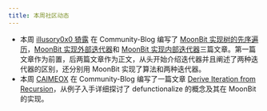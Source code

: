 ```yaml
---
title: 本周社区动态
---
```


- 本周 [illusory0x0 猗露](https://github.com/illusory0x0) 在 Community-Blog 编写了 [MoonBit 实现树的先序遍历](/blog/iterator/preorder-traversal)，[MoonBit 实现外部迭代器](/blog/iterator/external)和 [MoonBit 实现内部迭代器](blog/iterator/internal)三篇文章。第一篇文章作为前置，后两篇文章作为正文，从头开始介绍迭代器并且阐述了两种迭代器的区别，还分别用 MoonBit 实现了算法和两种迭代器。
- 本周 [CAIMEOX](https://github.com/CAIMEOX) 在 Community-Blog 编写了一篇文章 [Derive Iteration from Recursion](/blog/defunctionalize/index)，从例子入手详细探讨了 defunctionalize 的概念及其在 MoonBit 的实现。
